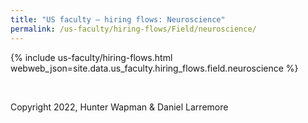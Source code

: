 ```yaml
---
title: "US faculty — hiring flows: Neuroscience"
permalink: /us-faculty/hiring-flows/Field/neuroscience/
---
```


{% include us-faculty/hiring-flows.html webweb_json=site.data.us_faculty.hiring_flows.field.neuroscience %}

<br>

Copyright 2022, Hunter Wapman & Daniel Larremore